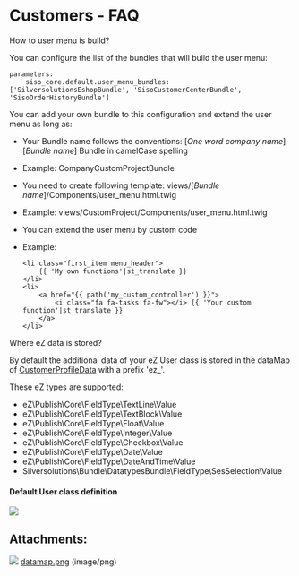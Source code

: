 #  Customers - FAQ 

How to user menu is build?

 You can configure the list of the bundles that will build the user menu:

``` 
parameters:
    siso_core.default.user_menu_bundles: ['SilversolutionsEshopBundle', 'SisoCustomerCenterBundle', 'SisoOrderHistoryBundle']
```

You can add your own bundle to this configuration and extend the user menu as long as:

  - Your Bundle name follows the conventions: \[*One word company name*\] \[*Bundle name*\] Bundle in camelCase spelling

  - Example: CompanyCustomProjectBundle

  - You need to create following template: views/\[*Bundle name*\]/Components/user\_menu.html.twig

  - Example: views/CustomProject/Components/user\_menu.html.twig

  - You can extend the user menu by custom code

  - Example:

    ``` 
    <li class="first_item menu_header">
        {{ 'My own functions'|st_translate }}
    </li>
    <li>
        <a href="{{ path('my_custom_controller') }}">
            <i class="fa fa-tasks fa-fw"></i> {{ 'Your custom function'|st_translate }}
        </a>
    </li>
    ```

Where eZ data is stored?

By default the additional data of your eZ User class is stored in the dataMap of [CustomerProfileData](Customer-profile-data-services_23560906.html) with a prefix 'ez\_'.

These eZ types are supported:

  - eZ\\Publish\\Core\\FieldType\\TextLine\\Value
  - eZ\\Publish\\Core\\FieldType\\TextBlock\\Value 
  - eZ\\Publish\\Core\\FieldType\\Float\\Value
  - eZ\\Publish\\Core\\FieldType\\Integer\\Value
  - eZ\\Publish\\Core\\FieldType\\Checkbox\\Value
  - eZ\\Publish\\Core\\FieldType\\Date\\Value
  - eZ\\Publish\\Core\\FieldType\\DateAndTime\\Value
  - Silversolutions\\Bundle\\DatatypesBundle\\FieldType\\SesSelection\\Value

#### Default User class definition

![](attachments/23560609/23563749.png)

## Attachments:

![](images/icons/bullet_blue.gif) [datamap.png](attachments/23560609/23563749.png) (image/png)  

